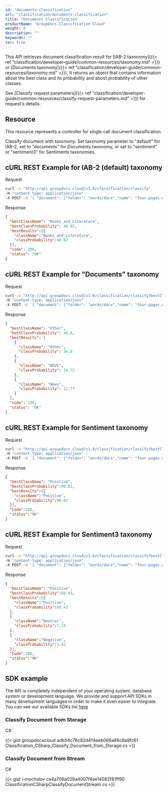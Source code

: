 ```yaml
---
id: "documents-classification"
url: "classification/documents-classification"
title: "Documents Classification"
productName: "GroupDocs.Classification Cloud"
weight: 4
description: ""
keywords: ""
toc: True
---
```


This API retrieves document classification result for [IAB-2 taxonomy]({{< ref "classification/developer-guide/common-resources/taxonomy.md" >}}) or [Documents taxonomy]({{< ref "classification/developer-guide/common-resources/taxonomy.md" >}}). It returns an object that contains information about the best class and its probability and about probability of other classes.

See [Classify request parameters]({{< ref "classification/developer-guide/common-resources/classify-request-parameters.md" >}}) for request's details.

## Resource

This resource represents a controller for single call document classification.

Classify document with taxonomy. Set taxonomy parameter to "default" for IAB-2, set to "documents" for Documents taxonomy, or set to "sentiment" or "sentiment3" for Sentiments taxonomies.

## cURL REST Example for IAB-2 (default) taxonomy

Request

```bash 
curl -v "http://api.groupdocs.cloud/v1.0/classification/classify"
-H "content-type: application/json"
-X POST -d '{ "document": {"folder": "words/docx","name": "four-pages.docx" } }'
 ```

Response

```json 
{
  "bestClassName": "Books_and_Literature",
  "bestClassProbability": 48.92,
  "bestResults":[{
    "className":"Books_and_Literature",
    "classProbability":48.92
  }],
  "code": 200,
  "status": "OK"
}
 ```

## cURL REST Example for "Documents" taxonomy

Request

```bash 
curl -v "http://api.groupdocs.cloud/v1.0/classification/classify?bestClassesCount=3&taxonomy=documents"
-H "content-type: application/json"
-X POST -d '{ "document": {"folder": "words/docx","name": "four-pages.docx" } }'
 ```

Response

```json 
{
  "bestClassName": "Other",
  "bestClassProbability": 36.8,
  "bestResults": [
    {
      "className": "Other",
      "classProbability": 36.8
    },
    {
      "className": "ADVE",
      "classProbability": 14.72
    },
    {
      "className": "News",
      "classProbability": 12.77
    }
  ],
  "code": 200,
  "status": "OK"
}
 ```

## cURL REST Example for Sentiment taxonomy

Request

```bash 
curl -v "http://api.groupdocs.cloud/v1.0/classification/classify?bestClassesCount=1&taxonomy=sentiment"
-H "content-type: application/json"
-X POST -d '{ "document": {"folder": "words/docx","name": "four-pages.docx" } }'
 ```

Response

```json 
{
  "bestClassName": "Positive",
  "bestClassProbability":90.02,
  "bestResults":[{
    "className":"Positive",
    "classProbability":90.02
  }],
  "Code":200,
  "status":"OK"
}
```

## cURL REST Example for Sentiment3 taxonomy


Request

```bash 
curl -v "http://api.groupdocs.cloud/v1.0/classification/classify?bestClassesCount=3&taxonomy=sentiment3"
-H "content-type: application/json"
-X POST -d '{ "document": {"folder": "words/docx","name": "four-pages.docx" } }'
 ```
Response

```json 
{
  "bestClassName": "Positive",
  "bestClassProbability":89.43,
  "bestResults":[{
    "className":"Positive",
    "classProbability":89.43
  },
  {
    "className":"Neutral",
    "classProbability":7.15
  },
  {
    "className":"Negative",
    "classProbability":3.42
  }],
  "Code":200,
  "status":"OK"
}
```

## SDK example

The API is completely independent of your operating system, database system or development language. We provide and support API SDKs in many development languages in order to make it even easier to integrate. You can see our available SDKs list [here](https://github.com/groupdocs-classification-cloud/)

### Classify Document from Storage

C#

{{< gist groupdocscloud adb54c76c82d414eeb066a86c8a9fc61 Classification_CSharp_Classify_Document_from_Storage.cs >}}

### Classify Document from Stream

C#

{{< gist i-mochalov ca4a706a028a4007f4ae14082f81ff90 ClassificationCSharpClassifyDocumentStream.cs >}}